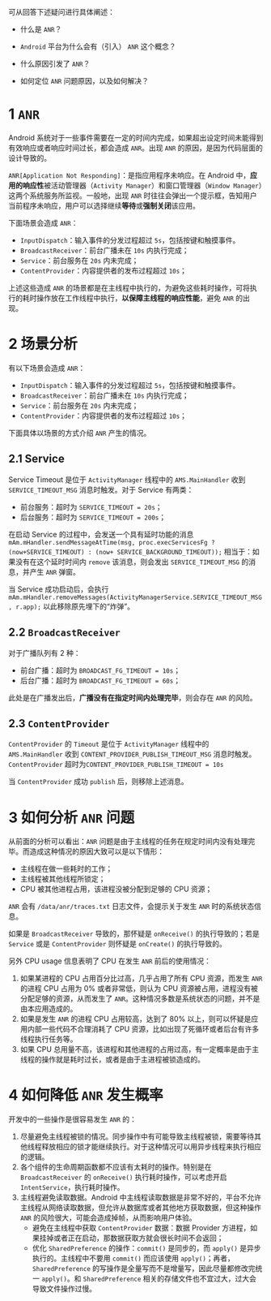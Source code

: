 可从回答下述疑问进行具体阐述：

* 什么是 `ANR`？

* `Android` 平台为什么会有（引入） `ANR` 这个概念？

* 什么原因引发了 `ANR`？
* 如何定位 `ANR` 问题原因，以及如何解决？

# 1 `ANR`

Android 系统对于一些事件需要在一定的时间内完成，如果超出设定时间未能得到有效响应或者响应时间过长，都会造成 `ANR`。出现 `ANR` 的原因，是因为代码层面的设计导致的。

`ANR[Application Not Responding]`：是指应用程序未响应。在 Android 中，**应用的响应性**被活动管理器（`Activity Manager`）和窗口管理器（`Window Manager`）这两个系统服务所监视。一般地，出现 `ANR` 时往往会弹出一个提示框，告知用户当前程序未响应，用户可以选择继续**等待**或**强制关闭**该应用。

下面场景会造成 `ANR`：

* `InputDispatch`：输入事件的分发过程超过 `5s`，包括按键和触摸事件。
* `BroadcastReceiver`：前台广播未在 `10s` 内执行完成；
* `Service`：前台服务在 `20s` 内未完成；
* `ContentProvider`：内容提供者的发布过程超过 `10s`；

上述这些造成 `ANR` 的场景都是在主线程中执行的，为避免这些耗时操作，可将执行的耗时操作放在工作线程中执行，**以保障主线程的响应性能**，避免 `ANR` 的出现。

# 2 场景分析

有以下场景会造成 `ANR`：

* `InputDispatch`：输入事件的分发过程超过 `5s`，包括按键和触摸事件。
* `BroadcastReceiver`：前台广播未在 `10s` 内执行完成；
* `Service`：前台服务在 `20s` 内未完成；
* `ContentProvider`：内容提供者的发布过程超过 `10s`；

下面具体以场景的方式介绍 `ANR` 产生的情况。

## 2.1 Service

Service Timeout 是位于 `ActivityManager` 线程中的 `AMS.MainHandler` 收到 `SERVICE_TIMEOUT_MSG` 消息时触发。对于 Service 有两类：

* 前台服务：超时为 `SERVICE_TIMEOUT = 20s`；
* 后台服务：超时为 `SERVICE_TIMEOUT = 200s`；

在启动 Service 的过程中，会发送一个具有延时功能的消息 `mAm.mHandler.sendMessageAtTime(msg,
proc.execServicesFg ? (now+SERVICE_TIMEOUT) : (now+ SERVICE_BACKGROUND_TIMEOUT));` 相当于：如果没有在这个延时时间内 `remove` 该消息，则会发出 `SERVICE_TIMEOUT_MSG` 的消息，并产生 `ANR` 弹窗。

当 Service 成功启动后，会执行`mAm.mHandler.removeMessages(ActivityManagerService.SERVICE_TIMEOUT_MSG, r.app);` 以此移除原先埋下的“炸弹”。

## 2.2 `BroadcastReceiver`

对于广播队列有 2 种：

* 前台广播：超时为 `BROADCAST_FG_TIMEOUT = 10s`；
* 后台广播：超时为 `BROADCAST_FG_TIMEOUT = 60s`；

此处是在广播发出后，**广播没有在指定时间内处理完毕**，则会存在 `ANR` 的风险。

## 2.3 `ContentProvider`

`ContentProvider` 的 `Timeout` 是位于 `ActivityManager` 线程中的 `AMS.MainHandler` 收到 `CONTENT_PROVIDER_PUBLISH_TIMEOUT_MSG` 消息时触发。`ContentProvider` 超时为`CONTENT_PROVIDER_PUBLISH_TIMEOUT = 10s`

当 `ContentProvider` 成功 `publish` 后，则移除上述消息。

# 3 如何分析 `ANR` 问题

从前面的分析可以看出：`ANR` 问题是由于主线程的任务在规定时间内没有处理完毕。而造成这种情况的原因大致可以是以下情形：

* 主线程在做一些耗时的工作；
* 主线程被其他线程所锁定；
* CPU 被其他进程占用，该进程没被分配到足够的 CPU 资源；

`ANR` 会有 `/data/anr/traces.txt` 日志文件，会提示关于发生 `ANR` 时的系统状态信息。

如果是 `BroadcastReceiver` 导致的，那怀疑是 `onReceive()` 的执行导致的；若是 `Service` 或是 `ContentProvider` 则怀疑是 `onCreate()` 的执行导致的。

另外 CPU usage 信息表明了 CPU 在发生 `ANR` 前后的使用情况：

1. 如果某进程的 CPU 占用百分比过高，几乎占用了所有 CPU 资源，而发生 `ANR` 的进程 CPU 占用为 0% 或者非常低，则认为 CPU 资源被占用，进程没有被分配足够的资源，从而发生了 `ANR`。这种情况多数是系统状态的问题，并不是由本应用造成的。
2. 如果是发生 `ANR` 的进程 CPU 占用较高，达到了 80% 以上，则可以怀疑是应用内部一些代码不合理消耗了 CPU 资源，比如出现了死循环或者后台有许多线程执行任务等。
3. 如果 CPU 总用量不高，该进程和其他进程的占用过高，有一定概率是由于主线程的操作就是耗时过长，或者是由于主进程被锁造成的。

# 4 如何降低 `ANR` 发生概率

开发中的一些操作是很容易发生 `ANR` 的：

1. 尽量避免主线程被锁的情况。同步操作中有可能导致主线程被锁，需要等待其他线程释放相应的锁才能继续执行。对于这种情况可以用异步线程来执行相应的逻辑。
2. 各个组件的生命周期函数都不应该有太耗时的操作。特别是在 `BroadcastReceiver` 的 `onReceive()` 执行耗时操作，可以考虑开启 `IntentService`，执行耗时操作。
3. 主线程避免读取数据。Android 中主线程读取数据是非常不好的，平台不允许主线程从网络读取数据，但允许从数据库或者其他地方获取数据，但这种操作 `ANR` 的风险很大，可能会造成掉帧，从而影响用户体验。
   * 避免在主线程中获取 `ContentProvider` 数据：数据 Provider 方进程，如果挂掉或者正在启动，那数据获取方就会很长时间不会返回；
   * 优化 `SharedPreference` 的操作：`commit()` 是同步的，而 `apply()` 是异步执行的。主线程中不要用 `commit()` 而应该使用 `apply()`；再者，`SharedPreference` 的写操作是全量写而不是增量写，因此尽量都修改完统一 `apply()`。和 `SharedPreference` 相关的存储文件也不宜过大，过大会导致文件操作过慢。